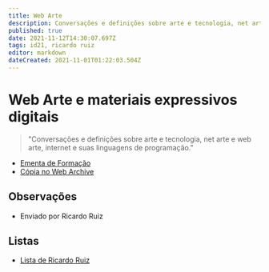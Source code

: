 ```yaml
---
title: Web Arte
description: Conversações e definições sobre arte e tecnologia, net arte e web arte, internet e suas linguagens de programação
published: true
date: 2021-11-12T14:30:07.697Z
tags: id21, ricardo ruiz
editor: markdown
dateCreated: 2021-11-01T01:22:03.504Z
---
```


# Web Arte e materiais expressivos digitais 
> "Conversações e definições sobre arte e tecnologia, net arte e web arte, internet e suas linguagens de programação."

 - [Ementa de Formação](https://drive.google.com/file/d/1j6sF45pI7XInQz-BwsoeuAm5Wipar-63/view?usp=sharing)
 - [Cópia no Web Archive](https://ia601505.us.archive.org/4/items/webarte-formacao/webarte-formacao.pdf)

## Observações
- Enviado por Ricardo Ruiz

## Listas

- [Lista de Ricardo Ruiz](/listas/ricardo-ruiz)
